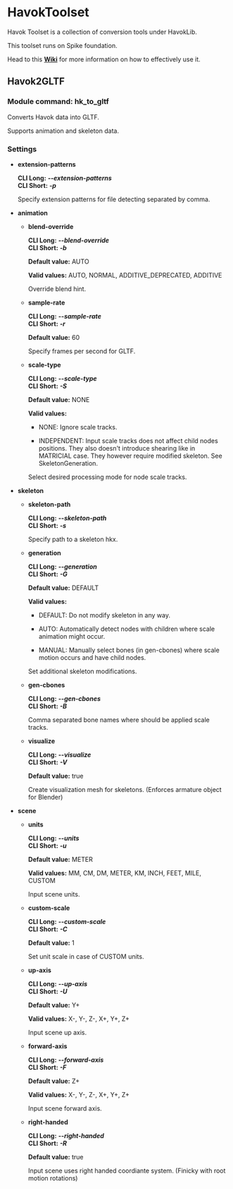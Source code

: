 # HavokToolset

Havok Toolset is a collection of conversion tools under HavokLib.

This toolset runs on Spike foundation.

Head to this **[Wiki](https://github.com/PredatorCZ/PreCore/wiki/Spike)** for more information on how to effectively use it.

## Havok2GLTF

### Module command: hk_to_gltf

Converts Havok data into GLTF.

Supports animation and skeleton data.

### Settings

- **extension-patterns**

  **CLI Long:** ***--extension-patterns***\
  **CLI Short:** ***-p***

  Specify extension patterns for file detecting separated by comma.

- **animation**

  - **blend-override**

    **CLI Long:** ***--blend-override***\
    **CLI Short:** ***-b***

    **Default value:** AUTO

    **Valid values:** AUTO, NORMAL, ADDITIVE_DEPRECATED, ADDITIVE

    Override blend hint.

  - **sample-rate**

    **CLI Long:** ***--sample-rate***\
    **CLI Short:** ***-r***

    **Default value:** 60

    Specify frames per second for GLTF.

  - **scale-type**

    **CLI Long:** ***--scale-type***\
    **CLI Short:** ***-S***

    **Default value:** NONE

    **Valid values:** 

    - NONE: Ignore scale tracks.

    - INDEPENDENT: Input scale tracks does not affect child nodes positions.
They also doesn't introduce shearing like in MATRICIAL case.
They however require modified skeleton. See SkeletonGeneration.

    Select desired processing mode for node scale tracks.

- **skeleton**

  - **skeleton-path**

    **CLI Long:** ***--skeleton-path***\
    **CLI Short:** ***-s***

    Specify path to a skeleton hkx.

  - **generation**

    **CLI Long:** ***--generation***\
    **CLI Short:** ***-G***

    **Default value:** DEFAULT

    **Valid values:** 

    - DEFAULT: Do not modify skeleton in any way.

    - AUTO: Automatically detect nodes with children where scale animation might occur.

    - MANUAL: Manually select bones (in gen-cbones) where scale motion occurs and have child nodes.

    Set additional skeleton modifications.

  - **gen-cbones**

    **CLI Long:** ***--gen-cbones***\
    **CLI Short:** ***-B***

    Comma separated bone names where should be applied scale tracks.

  - **visualize**

    **CLI Long:** ***--visualize***\
    **CLI Short:** ***-V***

    **Default value:** true

    Create visualization mesh for skeletons. (Enforces armature object for Blender)

- **scene**

  - **units**

    **CLI Long:** ***--units***\
    **CLI Short:** ***-u***

    **Default value:** METER

    **Valid values:** MM, CM, DM, METER, KM, INCH, FEET, MILE, CUSTOM

    Input scene units.

  - **custom-scale**

    **CLI Long:** ***--custom-scale***\
    **CLI Short:** ***-C***

    **Default value:** 1

    Set unit scale in case of CUSTOM units.

  - **up-axis**

    **CLI Long:** ***--up-axis***\
    **CLI Short:** ***-U***

    **Default value:** Y+

    **Valid values:** X-, Y-, Z-, X+, Y+, Z+

    Input scene up axis.

  - **forward-axis**

    **CLI Long:** ***--forward-axis***\
    **CLI Short:** ***-F***

    **Default value:** Z+

    **Valid values:** X-, Y-, Z-, X+, Y+, Z+

    Input scene forward axis.

  - **right-handed**

    **CLI Long:** ***--right-handed***\
    **CLI Short:** ***-R***

    **Default value:** true

    Input scene uses right handed coordiante system. (Finicky with root motion rotations)


